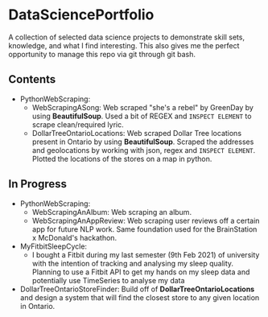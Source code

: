 # DataSciencePortfolio
A collection of selected data science projects to demonstrate skill sets, knowledge, and what I find interesting. This also gives me the perfect opportunity to manage this repo via git through git bash.

## Contents
- PythonWebScraping:
  - WebScrapingASong: Web scraped "she's a rebel" by GreenDay by using **BeautifulSoup**. Used a bit of REGEX and `INSPECT ELEMENT` to scrape clean/required lyric.
  - DollarTreeOntarioLocations: Web scraped Dollar Tree locations present in Ontario by using **BeautifulSoup**. Scraped the addresses and geolocations by working with json, regex and `INSPECT ELEMENT`. Plotted the locations of the stores on a map in python.

## In Progress
- PythonWebScraping:
  - WebScrapingAnAlbum: Web scraping an album.
  - WebScrapingAnAppReview: Web scraping user reviews off a certain app for future NLP work. Same foundation used for the BrainStation x McDonald's hackathon.
- MyFitbitSleepCycle:
  - I bought a Fitbit during my last semester (9th Feb 2021) of university with the intention of tracking and analysing my sleep quality. Planning to use a Fitbit API to get my hands on my sleep data and potentially use TimeSeries to analyse my data
- DollarTreeOntarioStoreFinder: Build off of **DollarTreeOntarioLocations** and design a system that will find the closest store to any given location in Ontario.
